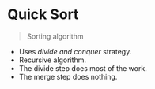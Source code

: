 # Quick Sort

> Sorting algorithm

- Uses *divide and conquer* strategy.
- Recursive algorithm.
- The divide step does most of the work.
- The merge step does nothing.
